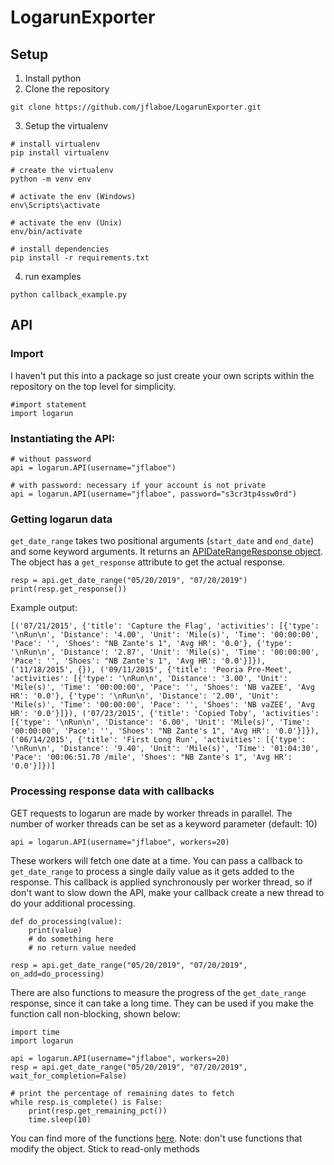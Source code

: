 # LogarunExporter

## Setup

1) Install python
2) Clone the repository
```
git clone https://github.com/jflaboe/LogarunExporter.git
```
3) Setup the virtualenv
```
# install virtualenv
pip install virtualenv

# create the virtualenv
python -m venv env

# activate the env (Windows)
env\Scripts\activate

# activate the env (Unix)
env/bin/activate

# install dependencies
pip install -r requirements.txt
```

4) run examples

```
python callback_example.py
```

## API

### Import
I haven't put this into a package so just create your own scripts within the repository on the top level for simplicity.

```
#import statement
import logarun
```

### Instantiating the API:
```
# without password
api = logarun.API(username="jflaboe")

# with password: necessary if your account is not private
api = logarun.API(username="jflaboe", password="s3cr3tp4ssw0rd")
```

### Getting logarun data

`get_date_range` takes two positional arguments (`start_date` and `end_date`) and some keyword arguments. It returns an [APIDateRangeResponse object](https://github.com/jflaboe/LogarunExporter/blob/main/logarun.py#L137). The object has a `get_response` attribute to get the actual response.
```
resp = api.get_date_range("05/20/2019", "07/20/2019")
print(resp.get_response())
```

Example output:
```
[('07/21/2015', {'title': 'Capture the Flag', 'activities': [{'type': '\nRun\n', 'Distance': '4.00', 'Unit': 'Mile(s)', 'Time': '00:00:00', 'Pace': '', 'Shoes': "NB Zante's 1", 'Avg HR': '0.0'}, {'type': '\nRun\n', 'Distance': '2.87', 'Unit': 'Mile(s)', 'Time': '00:00:00', 'Pace': '', 'Shoes': "NB Zante's 1", 'Avg HR': '0.0'}]}), ('11/18/2015', {}), ('09/11/2015', {'title': 'Peoria Pre-Meet', 'activities': [{'type': '\nRun\n', 'Distance': '3.00', 'Unit': 'Mile(s)', 'Time': '00:00:00', 'Pace': '', 'Shoes': 'NB vaZEE', 'Avg HR': '0.0'}, {'type': '\nRun\n', 'Distance': '2.00', 'Unit': 'Mile(s)', 'Time': '00:00:00', 'Pace': '', 'Shoes': 'NB vaZEE', 'Avg HR': '0.0'}]}), ('07/23/2015', {'title': 'Copied Toby', 'activities': [{'type': '\nRun\n', 'Distance': '6.00', 'Unit': 'Mile(s)', 'Time': '00:00:00', 'Pace': '', 'Shoes': "NB Zante's 1", 'Avg HR': '0.0'}]}), ('06/14/2015', {'title': 'First Long Run', 'activities': [{'type': '\nRun\n', 'Distance': '9.40', 'Unit': 'Mile(s)', 'Time': '01:04:30', 'Pace': '00:06:51.70 /mile', 'Shoes': "NB Zante's 1", 'Avg HR': '0.0'}]})]
```

### Processing response data with callbacks
GET requests to logarun are made by worker threads in parallel. The number of worker threads can be set as a keyword parameter (default: 10)

```
api = logarun.API(username="jflaboe", workers=20)
```

These workers will fetch one date at a time. You can pass a callback to `get_date_range` to process a single daily value as it gets added to the response. This callback is applied synchronously per worker thread, so if don't want to slow down the API, make your callback create a new thread to do your additional processing.
```
def do_processing(value):
    print(value)
    # do something here
    # no return value needed
     
resp = api.get_date_range("05/20/2019", "07/20/2019", on_add=do_processing)
```

There are also functions to measure the progress of the `get_date_range` response, since it can take a long time. They can be used if you make the function call non-blocking, shown below:
```
import time
import logarun

api = logarun.API(username="jflaboe", workers=20)
resp = api.get_date_range("05/20/2019", "07/20/2019", wait_for_completion=False)

# print the percentage of remaining dates to fetch
while resp.is_complete() is False:
    print(resp.get_remaining_pct())
    time.sleep(10)
```

You can find more of the functions [here](https://github.com/jflaboe/LogarunExporter/blob/main/logarun.py#L137). Note: don't use functions that modify the object. Stick to read-only methods
